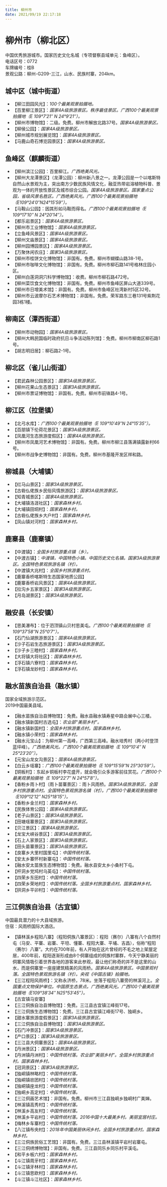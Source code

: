```yaml
---
title: 柳州市  
date: 2021/09/19 22:17:18  
---
```

  
# 柳州市（柳北区）  
中国优秀旅游城市。国家历史文化名城（专项督察县域单元：鱼峰区）。  
电话区号：0772  
车牌编号：桂B  
景观公路：柳州-G209-三江，山水、民族村寨，204km。  

## 城中区（城中街道）  
* 【柳江田园风光】：*100个最美观景拍摄地。*  
* 【百里柳江景区】：*国家4A级旅游景区。秩序最佳景区。广西100个最美观景拍摄地（E 109°7′21″ N 24°9′21″）。*  
* 【柳州市博物馆】：二级。免费。柳州市解放北路37号。*国家4A级旅游景区。*  
* 【柳侯公园】：*国家4A级旅游景区。*  
* 【柳州城市规划展览馆】：*国家4A级旅游景区。*  
* 【马鹿山奇石博览园景区】：*国家4A级旅游景区。*  

## 鱼峰区（麒麟街道）  
* 【柳州滨江公园】：百里柳江。*广西绝美风光。*  
* 【柳州大龙潭景区】（龙潭公园）：柳州新八景之一。龙潭公园是一个以喀斯特自然山水景观为主，突出南方少数民族风情文化，融亚热带岩溶植物科普、景观为一体的开放性景区及城市综合公园。*国家4A级旅游景区。国家重点公园，省级风景名胜区。广西绝美风光。广西100个最美观景拍摄地（E109°24′0″N24°15′59″）。*  
* 【马鞍山公园】：因其形如马鞍而得名。*广西100个最美观景拍摄地（E 109°17′10″ N 24°20′14″）。*  
* 【都乐岩景区】：*国家4A级旅游景区。*  
* 【柳州市工业博物馆】：*国家4A级旅游景区。*  
* 【立鱼峰风景区】：*国家4A级旅游景区。*  
* 【柳州文庙景区】：*国家4A级旅游景区。*  
* 【柳州园博园景区】：*国家4A级旅游景区。*  
* 【万聚休闲农庄】：*国家3A级旅游景区。*  
* 【柳州市桂饼文化博物馆】：非国有。免费。柳州市蝴蝶山路38-1号。  
* 【柳州市咖啡文化博物馆】：非国有。免费。柳州市柳石路141号格林庄园小区。  
* 【柳州白莲洞洞穴科学博物馆】：收费。柳州市柳石路472号。  
* 【柳州菜饮食文化博物馆】：非国有。免费。柳州市鱼峰区屏山大道339号。  
* 【柳州市日增美术馆】：非国有。免费。柳州市鱼峰区社湾新村5区32号。  
* 【柳州市云波摩尔石艺术博物馆】：非国有。免费。荣军路东三巷131号紫荆花园3栋1楼。  

## 柳南区（潭西街道）  
* 【柳州市动物园】：*国家4A级旅游景区。*  
* 【柳州大韩民国临时政府抗日斗争活动陈列馆】：免费。柳州市柳南区柳石路1号。  
* 【胡志明旧居】：柳石路2-1号。  

## 柳北区（雀儿山街道）  
* 【君武森林公园景区】：*国家3A级旅游景区。*  
* 【柳州花果山生态景区】：*国家3A级旅游景区。*  
* 【柳州市票证博物馆】：非国有。免费。柳州市前锋路4-1号。  

## 柳江区（拉堡镇）  
* 【北弓水库】：*广西100个最美观景拍摄地（E 109°10′49″N 24°15′35″）。*  
* 【百朋镇下伦荷花景区】：*国家3A级旅游景区。*  
* 【凤凰河生态旅游度假区】：*国家4A级旅游景区。*  
* 【柳州市凤凰河艺术博物馆】：非国有。免费。柳州市柳江县落满镇露新村66号。  
* 【柳州市战争史博物馆】：非国有。免费。柳州市基隆开发区祥和路。  

## 柳城县（大埔镇）  
* 【红马山景区】：*国家3A级旅游景区。*  
* 【古砦仫佬族乡民俗风情旅游区】：*国家3A级旅游景区。*  
* 【知青城景区】：*国家4A级旅游景区。*  
* 【大埔镇洛涯社区】：*国家森林乡村。*  
* 【大埔镇田垌村】：*国家森林乡村。*  
* 【古砦仫佬族乡大户村】：*国家森林乡村。*  
* 【凤山镇对河村】：*国家森林乡村。*  

## 鹿寨县（鹿寨镇）  
* 【中渡镇】：*全国乡村旅游重点镇（乡）。*  
* 【中渡古镇】：*中渡镇，中国特色小镇。中国历史文化名镇。国家3A级旅游景区。全国特色景观旅游名镇（村）。*  
* 【中渡镇大兆村】：*全国乡村旅游重点村。*  
* 【鹿寨香桥喀斯特生态国家地质公园】  
* 【鹿寨香桥岩风景区】：*国家4A级旅游景区。*  
* 【拉沟乡五家景区】：*国家3A级旅游景区。*  
* 【月岛湖景区】：*国家3A级旅游景区。*  
## 融安县（长安镇）  
* 【思美瀑布】：位于泗顶镇山贝村思美屯。*广西100个最美观景拍摄地（E 109°37′58″N 25°0′7″）。*  
* 【石门仙湖旅游景区】：*国家4A级旅游景区。*  
* 【沙子石岩生态旅游景区】：*国家3A级旅游景区。*  
* 【沙子乡三睦村】：*国家森林乡村。*  
* 【大将镇大将社区】：*国家森林乡村。*  
* 【浮石镇六寮村】：*国家森林乡村。*  
* 【浮石镇龙妙村】：*国家森林乡村。*  

## 融水苗族自治县（融水镇）  
国家全域旅游示范区。  
2019中国最美县域。  
* 【融水苗族自治县博物馆】：免费。融水县融水镇寿星中路会展中心三楼。  
* 【融水镇新国村古选屯】：*农业部“美丽乡村”。*  
* 【融水镇新国村】：*全国乡村旅游重点村。国家森林乡村。*  
* 【融水镇小荣村】：*国家森林乡村。*  
* 【融水元宝山】：为柳州第一高峰，广西第三高峰。融水培秀村（两小时登顶蓝坪峰）。*广西绝美风光。广西100个最美观景拍摄地（E 109°10′4″ N 25°23′20″）。*  
* 【元宝山龙女沟景区】：*国家4A级旅游景区。*  
* 【白云乡瑶寨】：*广西100个最美观景拍摄地（E 109°15′59″N 25°30′59″）。*  
* 【铜板村】：东起乡铜板村李花盛开，就会吸引众多游客前往赏花。*广西100个最美观景拍摄地（E 109°22′7″ N 24°57′8″）。*  
* 【香粉乡雨卜村】（雨卜苗寨景区）：雨卜风雨桥。*国家3A级旅游景区。全国乡村旅游重点村。全国特色景观旅游名镇（村）。广西100个最美观景拍摄地（E109°12′12″ N25°18′15″）。*  
* 【香粉乡金兰村】：*国家森林乡村。*  
* 【民族体育公园】：*国家4A级旅游景区。*  
* 【老子山景区】：*国家3A级旅游景区。*  
* 【田塘瑶寨景区】：*国家3A级旅游景区。*  
* 【贝江景区】：*国家4A级旅游景区。*  
* 【龙宝大峡谷景区】：*国家3A级旅游景区。*  
* 【石上人家景区】：*国家3A级旅游景区。*  
* 【田头苗寨景区】：*国家3A级旅游景区。*  
* 【良寨乡大里村国里屯】：*中国传统村落。*  
* 【安太乡寨怀村新寨屯】：*中国传统村落。*  
* 【融水安太苗族生态博物馆】：免费。融水县安太乡小桑村下屯。  
* 【杆洞乡党鸠村乌英屯】：*中国传统村落。*  
* 【四荣乡东田村】：*中国传统村落。*  
* 【四荣乡荣地村】：*中国传统村落。全国乡村旅游重点村。国家森林乡村。*  
* 【拱洞乡平卯村】：*中国传统村落。*  

## 三江侗族自治县（古宜镇）  
中国最具潜力的十大县域旅游。  
住宿：风雨桥国际大酒店。  
* 【镇林溪乡程阳八寨】（程阳侗族八寨景区）：程阳（赛尔）八寨有八个自然村屯（马安、平寨、岩寨、平坦、懂寨、程阳大寨、平埔、吉昌），俗称“程阳（赛尔）八寨”。大约在700年前，有人开始在这片曾经的不毛之地上架屋定居，400年前，程阳逐渐形成由8个侗寨组成的侗族村寨群，今天宁静美丽的侗寨风情吸引着世界各地的游客来此参观，最让他们称奇的并不是这里的山水，而是侗寨里一座座建筑精美的风雨桥。*国家4A级旅游景区。中国景观村落。全国特色景观旅游名镇（村）。央视《中国古镇》拍摄地。*  
* 【三江程阳风雨桥】：又称永济桥，78米。坐落于程阳八寨旁的林溪河上。*全国重点文物保护单位。中国原生态景点。广西绝美风光。广西100个最美观景拍摄地（E109°38′34″ N25°53′45″）。*  
* 【古宜镇马安寨】  
* 【三江侗族自治县博物馆】：免费。三江县古宜镇江峰街17号。  
* 【三江侗族生态博物馆】：免费。三江县古宜镇江峰街17号、独峒乡。  
* 【甜水寨旅游度假景区】：*国家3A级旅游景区。*  
* 【三江侗族自治县博物馆】：*国家3A级旅游景区。*  
* 【石门冲景区】：*国家3A级旅游景区。*  
* 【产口景区】：*国家3A级旅游景区。*  
* 【三江县大侗寨景区】：*国家4A级旅游景区。*  
* 【丹洲景区】：*国家4A级旅游景区。*  
* 【丹洲镇丹洲村】：*中国传统村落。农业部“美丽乡村”。全国乡村旅游重点村。国家森林乡村。*  
* 【冠洞景区】：*国家3A级旅游景区。*  
* 【独峒镇林略村】：*中国传统村落。*  
* 【独峒镇岜团村】：*中国传统村落。*  
* 【独峒镇座龙村】：*中国传统村落。*  
* 【独峒乡高定村】：*中国传统村落。*  
* 【三江侗画艺术馆】：非国有。免费。柳州市三江县独峒乡独峒村广美婵。  
* 【林溪镇高秀村】：*中国传统村落。*  
* 【林溪乡高友村】：*中国传统村落。*  
* 【林溪乡平岩村】：*中国传统村落。2016中国十大最美乡村。美丽宜居村庄。*  
* 【梅林乡车寨村】：*中国传统村落。*  
* 【八江镇布央村】：*2018年中国美丽休闲乡村。全国乡村旅游重点村。国家森林乡村。*  
* 【三江侗族民俗工艺馆】：非国有。免费。三江县林溪镇平岩村岩寨屯。  
* 【三江侗绣博物馆】：非国有。免费。三江县同乐乡同乐村平溪屯。  
* 【和平乡板六村】：*国家森林乡村。*  
* 【斗江镇周牙村】：*国家森林乡村。*  
* 【斗江镇牙林村】：*国家森林乡村。*  
* 【斗江镇思欧村】：*国家森林乡村。*  
* 【斗江镇斗江社区】：*国家森林乡村。*  